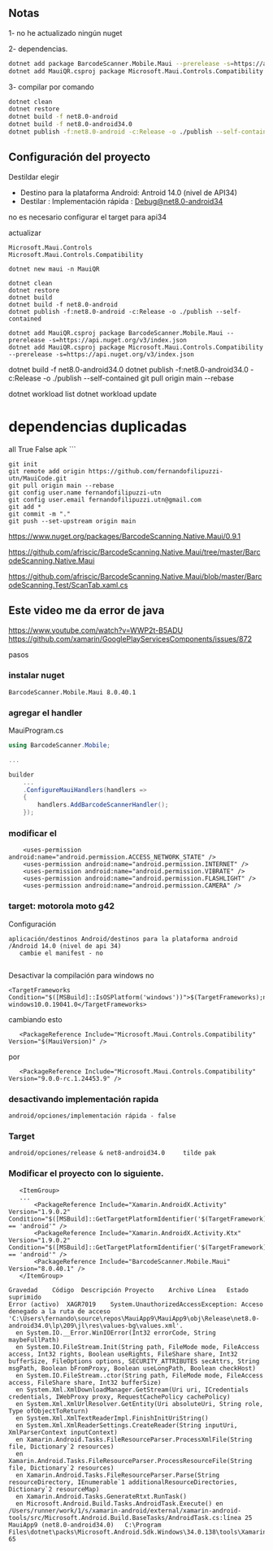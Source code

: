 ﻿## Notas









1- no he actualizado ningún nuget

2- dependencias.

```bash
dotnet add package BarcodeScanner.Mobile.Maui --prerelease -s=https://api.nuget.org/v3/index.json
dotnet add MauiQR.csproj package Microsoft.Maui.Controls.Compatibility --prerelease -s=https://api.nuget.org/v3/index.json
```

3- compilar por comando

```bash
dotnet clean
dotnet restore
dotnet build -f net8.0-android
dotnet build -f net8.0-android34.0
dotnet publish -f:net8.0-android -c:Release -o ./publish --self-containeddon
```

## Configuración del proyecto

Destildar
elegir
- Destino para la plataforma Android: Antroid 14.0 (nivel de API34)
- Destilar : Implementación rápida  : Debug@net8.0-android34

no es necesario configurar el target para api34


actualizar

```
Microsoft.Maui.Controls
Microsoft.Maui.Controls.Compatibility

dotnet new maui -n MauiQR

dotnet clean
dotnet restore
dotnet build
dotnet build -f net8.0-android
dotnet publish -f:net8.0-android -c:Release -o ./publish --self-contained

dotnet add MauiQR.csproj package BarcodeScanner.Mobile.Maui --prerelease -s=https://api.nuget.org/v3/index.json
dotnet add MauiQR.csproj package Microsoft.Maui.Controls.Compatibility --prerelease -s=https://api.nuget.org/v3/index.json
```

dotnet build -f net8.0-android34.0
dotnet publish -f:net8.0-android34.0 -c:Release -o ./publish --self-contained
git pull origin main --rebase

dotnet workload list
dotnet workload update

# dependencias duplicadas
<PackageReference Include="SomePackage">
    <ExcludeAssets>all</ExcludeAssets>
</PackageReference>

<PropertyGroup Condition="'$(Configuration)|$(TargetFramework)|$(Platform)'=='Debug|net8.0-android34.0|AnyCPU'">
  <AndroidUseAapt2>True</AndroidUseAapt2>
  <AndroidCreatePackagePerAbi>False</AndroidCreatePackagePerAbi>
  <AndroidPackageFormat>apk</AndroidPackageFormat>
</PropertyGroup>
```

```
git init 
git remote add origin https://github.com/fernandofilipuzzi-utn/MauiCode.git
git pull origin main --rebase
git config user.name fernandofilipuzzi-utn
git config user.email fernandofilipuzzi.utn@gmail.com
git add *
git commit -m "."
git push --set-upstream origin main
```

https://www.nuget.org/packages/BarcodeScanning.Native.Maui/0.9.1

https://github.com/afriscic/BarcodeScanning.Native.Maui/tree/master/BarcodeScanning.Native.Maui

https://github.com/afriscic/BarcodeScanning.Native.Maui/blob/master/BarcodeScanning.Test/ScanTab.xaml.cs


## Este video me da error de java

https://www.youtube.com/watch?v=WWP2t-B5ADU
https://github.com/xamarin/GooglePlayServicesComponents/issues/872



pasos

### instalar nuget

```
BarcodeScanner.Mobile.Maui 8.0.40.1
```

### agregar el handler

MauiProgram.cs
```csharp
using BarcodeScanner.Mobile;

...

builder
    ...
    .ConfigureMauiHandlers(handlers =>
    {
        handlers.AddBarcodeScannerHandler();
    });
```

### modificar el 

```
	<uses-permission android:name="android.permission.ACCESS_NETWORK_STATE" />
	<uses-permission android:name="android.permission.INTERNET" />
	<uses-permission android:name="android.permission.VIBRATE" />
	<uses-permission android:name="android.permission.FLASHLIGHT" />
	<uses-permission android:name="android.permission.CAMERA" />
```

### target: motorola moto g42

Configuración

```
aplicación/destinos Android/destinos para la plataforma android /Android 14.0 (nivel de api 34)
   cambie el manifest - no
  
```

Desactivar la compilación para windows no 
```   
<TargetFrameworks Condition="$([MSBuild]::IsOSPlatform('windows'))">$(TargetFrameworks);net8.0-windows10.0.19041.0</TargetFrameworks>
```

cambiando esto 
```
   <PackageReference Include="Microsoft.Maui.Controls.Compatibility" Version="$(MauiVersion)" />
```
   por
```
   <PackageReference Include="Microsoft.Maui.Controls.Compatibility" Version="9.0.0-rc.1.24453.9" />
```  
   
### desactivando implementación rapida
```
android/opciones/implementación rápida - false
```

### Target
```
android/opciones/release & net8-android34.0     tilde pak
```


 
### Modificar el proyecto con lo siguiente.
 ```
 	<ItemGroup>
	...
		<PackageReference Include="Xamarin.AndroidX.Activity" Version="1.9.0.2" Condition="$([MSBuild]::GetTargetPlatformIdentifier('$(TargetFramework)')) == 'android'" />
		<PackageReference Include="Xamarin.AndroidX.Activity.Ktx" Version="1.9.0.2" Condition="$([MSBuild]::GetTargetPlatformIdentifier('$(TargetFramework)')) == 'android'" />
		<PackageReference Include="BarcodeScanner.Mobile.Maui" Version="8.0.40.1" />
	</ItemGroup>
 ```

 ```
Gravedad	Código	Descripción	Proyecto	Archivo	Línea	Estado suprimido
Error (activo)	XAGR7019	System.UnauthorizedAccessException: Acceso denegado a la ruta de acceso 'C:\Users\fernando\source\repos\MauiApp9\MauiApp9\obj\Release\net8.0-android34.0\lp\209\jl\res\values-bg\values.xml'.
   en System.IO.__Error.WinIOError(Int32 errorCode, String maybeFullPath)
   en System.IO.FileStream.Init(String path, FileMode mode, FileAccess access, Int32 rights, Boolean useRights, FileShare share, Int32 bufferSize, FileOptions options, SECURITY_ATTRIBUTES secAttrs, String msgPath, Boolean bFromProxy, Boolean useLongPath, Boolean checkHost)
   en System.IO.FileStream..ctor(String path, FileMode mode, FileAccess access, FileShare share, Int32 bufferSize)
   en System.Xml.XmlDownloadManager.GetStream(Uri uri, ICredentials credentials, IWebProxy proxy, RequestCachePolicy cachePolicy)
   en System.Xml.XmlUrlResolver.GetEntity(Uri absoluteUri, String role, Type ofObjectToReturn)
   en System.Xml.XmlTextReaderImpl.FinishInitUriString()
   en System.Xml.XmlReaderSettings.CreateReader(String inputUri, XmlParserContext inputContext)
   en Xamarin.Android.Tasks.FileResourceParser.ProcessXmlFile(String file, Dictionary`2 resources)
   en Xamarin.Android.Tasks.FileResourceParser.ProcessResourceFile(String file, Dictionary`2 resources)
   en Xamarin.Android.Tasks.FileResourceParser.Parse(String resourceDirectory, IEnumerable`1 additionalResourceDirectories, Dictionary`2 resourceMap)
   en Xamarin.Android.Tasks.GenerateRtxt.RunTask()
   en Microsoft.Android.Build.Tasks.AndroidTask.Execute() en /Users/runner/work/1/s/xamarin-android/external/xamarin-android-tools/src/Microsoft.Android.Build.BaseTasks/AndroidTask.cs:línea 25	MauiApp9 (net8.0-android34.0)	C:\Program Files\dotnet\packs\Microsoft.Android.Sdk.Windows\34.0.138\tools\Xamarin.Android.Resource.Designer.targets	65
   ```